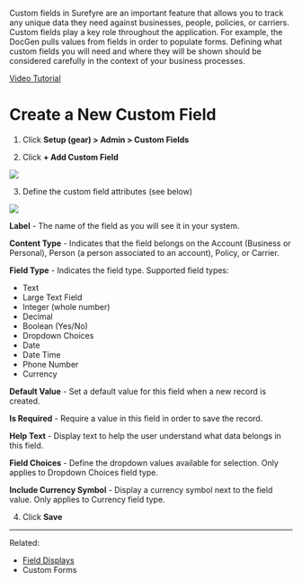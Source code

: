 Custom fields in Surefyre are an important feature that allows you to track any unique data they need against businesses, people, policies, or carriers. Custom fields play a key role throughout the application. For example, the DocGen pulls values from fields in order to populate forms. Defining what custom fields you will need and where they will be shown should be considered carefully in the context of your business processes.

[Video Tutorial](https://youtu.be/7dMi0jkSBhQ)

# Create a New Custom Field

1. Click **Setup (gear) > Admin > Custom Fields**

2. Click **+ Add Custom Field**

![](https://user-images.githubusercontent.com/31252743/35727484-16ea8020-07bd-11e8-9a0c-2c5ee161ec52.png)

3. Define the custom field attributes (see below)

![](https://user-images.githubusercontent.com/31252743/35727716-ed6a49fa-07bd-11e8-80fb-c061859c0500.png)

**Label** - The name of the field as you will see it in your system.

**Content Type** - Indicates that the field belongs on the Account (Business or Personal), Person (a person associated to an account), Policy, or Carrier.

**Field Type** - Indicates the field type. Supported field types:
* Text
* Large Text Field
* Integer (whole number)
* Decimal
* Boolean (Yes/No)
* Dropdown Choices
* Date
* Date Time
* Phone Number
* Currency

**Default Value** - Set a default value for this field when a new record is created.

**Is Required** - Require a value in this field in order to save the record.

**Help Text** - Display text to help the user understand what data belongs in this field.

**Field Choices** - Define the dropdown values available for selection. Only applies to Dropdown Choices field type. 

**Include Currency Symbol** - Display a currency symbol next to the field value. Only applies to Currency field type.

4. Click **Save**

***

Related:
* [Field Displays](https://github.com/surefyresystems/Surefyre-Systems/wiki/Field-Displays)
* Custom Forms